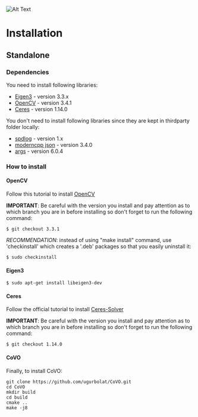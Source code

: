 ![Alt Text](docs/feature_matchings.gif)


# Installation 

## Standalone

### Dependencies

You need to install following libraries:

- [Eigen3](http://eigen.tuxfamily.org/index.php?title=Main_Page) - version 3.3.x
- [OpenCV](https://docs.opencv.org/3.4/d7/d9f/tutorial_linux_install.html) - version 3.4.1
- [Ceres](http://ceres-solver.org/installation.html) - version 1.14.0

You don't need to install following libraries since they are kept in thirdparty folder locally:

- [spdlog](https://github.com/gabime/spdlog) - version 1.x
- [moderncpp json](https://github.com/nlohmann/json) - version 3.4.0
- [args](https://github.com/Taywee/args) - version 6.0.4

### How to install

#### OpenCV

Follow this tutorial to install [OpenCV](https://www.learnopencv.com/install-opencv3-on-ubuntu/)

**IMPORTANT**: Be careful with the version you install and pay attention as to which branch you are in before installing so don't forget to run the following command:

```
$ git checkout 3.3.1 
```

*RECOMMENDATION*: instead of using "make install" command, use 'checkinstall' which creates a '.deb' packages so that you easily uninstall it:

```
$ sudo checkinstall
```

#### Eigen3
```
$ sudo apt-get install libeigen3-dev
```

#### Ceres

Follow the official tutorial to install [Ceres-Solver](http://ceres-solver.org/installation.html)

**IMPORTANT**: Be careful with the version you install and pay attention as to which branch you are in before installing so don't forget to run the following command:

```
$ git checkout 1.14.0 
```

#### CoVO

Finally, to install CoVO:

```
git clone https://github.com/ugurbolat/CoVO.git
cd CoVO
mkdir build
cd build
cmake ..
make -j8
```
